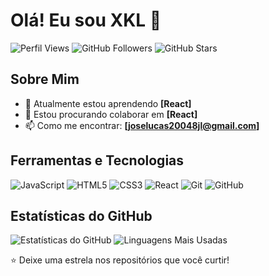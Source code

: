 # Olá! Eu sou XKL 👋

![Perfil Views](https://komarev.com/ghpvc/?username=LuckxSz&color=blueviolet)
![GitHub Followers](https://img.shields.io/github/followers/LuckxSz?label=Seguidores&style=social)
![GitHub Stars](https://img.shields.io/github/stars/LuckxSz?affiliations=OWNER%2CCOLLABORATOR&style=social)

## Sobre Mim

- 🌱 Atualmente estou aprendendo **[React]**
- 👯 Estou procurando colaborar em **[React]**
- 📫 Como me encontrar: **[joselucas20048jl@gmail.com]**

## Ferramentas e Tecnologias


![JavaScript](https://img.shields.io/badge/-JavaScript-333?style=flat&logo=javascript)
![HTML5](https://img.shields.io/badge/-HTML5-333?style=flat&logo=html5)
![CSS3](https://img.shields.io/badge/-CSS3-333?style=flat&logo=css3)
![React](https://img.shields.io/badge/-React-333?style=flat&logo=react)
![Git](https://img.shields.io/badge/-Git-333?style=flat&logo=git)
![GitHub](https://img.shields.io/badge/-GitHub-333?style=flat&logo=github)

## Estatísticas do GitHub

![Estatísticas do GitHub](https://github-readme-stats.vercel.app/api?username=LuckxSz&show_icons=true&theme=radical)
![Linguagens Mais Usadas](https://github-readme-stats.vercel.app/api/top-langs/?username=LuckxSz&layout=compact&theme=radical)


⭐️ Deixe uma estrela nos repositórios que você curtir!
